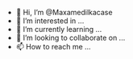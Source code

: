 - 👋 Hi, I’m @Maxamedilkacase
- 👀 I’m interested in ...
- 🌱 I’m currently learning ...
- 💞️ I’m looking to collaborate on ...
- 📫 How to reach me ...

<!---
Maxamedilkacase/Maxamedilkacase is a ✨ special ✨ repository because its `README.md` (this file) appears on your GitHub profile.
You can click the Preview link to take a look at your changes.
--->
